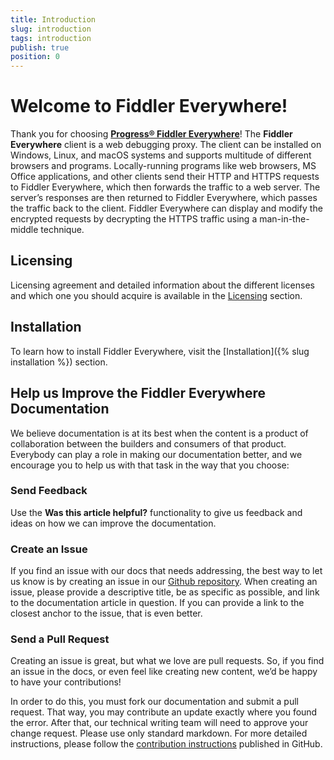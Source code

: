 ```yaml
---
title: Introduction
slug: introduction
tags: introduction
publish: true
position: 0
---
```


# Welcome to Fiddler Everywhere!

Thank you for choosing [**Progress® Fiddler Everywhere**](https://www.telerik.com/fiddler-everywhere)! The __Fiddler Everywhere__ client is a web debugging proxy. The client can be installed on Windows, Linux, and macOS systems and supports multitude of different browsers and programs. Locally-running programs like web browsers, MS Office applications, and other clients send their HTTP and HTTPS requests to Fiddler Everywhere, which then forwards the traffic to a web server. The server’s responses are then returned to Fiddler Everywhere, which passes the traffic back to the client. Fiddler Everywhere can display and modify the encrypted requests by decrypting the HTTPS traffic using a man-in-the-middle technique.  

## Licensing

Licensing agreement and detailed information about the different licenses and which one you should acquire is available in the [Licensing](https://www.telerik.com/purchase/license-agreement/fiddler-everywhere-beta) section.

## Installation

To learn how to install Fiddler Everywhere, visit the [Installation]({% slug installation %}) section.

## Help us Improve the Fiddler Everywhere Documentation

We believe documentation is at its best when the content is a product of collaboration between the builders and consumers of that product. Everybody can play a role in making our documentation better, and we encourage you to help us with that task in the way that you choose:

### Send Feedback

Use the __Was this article helpful?__ functionality to give us feedback and ideas on how we can improve the documentation.

### Create an Issue

If you find an issue with our docs that needs addressing, the best way to let us know is by creating an issue in our [Github repository](https://github.com/telerik/fiddler-everywhere-docs). When creating an issue, please provide a descriptive title, be as specific as possible, and link to the documentation article in question. If you can provide a link to the closest anchor to the issue, that is even better.

### Send a Pull Request

Creating an issue is great, but what we love are pull requests. So, if you find an issue in the docs, or even feel like creating new content, we’d be happy to have your contributions! 

In order to do this, you must fork our documentation and submit a pull request. That way, you may contribute an update exactly where you found the error. After that, our technical writing team will need to approve your change request. Please use only standard markdown. For more detailed instructions, please follow the [contribution instructions](https://github.com/telerik/fiddler-everywhere-docs#contributing) published in GitHub.